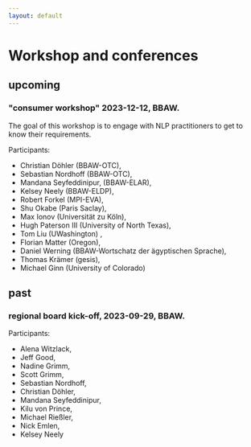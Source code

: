 ```yaml
---
layout: default
---
```


# Workshop and conferences

## upcoming
### "consumer workshop" 2023-12-12, BBAW.
The goal of this workshop is to engage with NLP practitioners to get to know their requirements.

Participants:
- Christian Döhler (BBAW-OTC),
- Sebastian Nordhoff (BBAW-OTC),
- Mandana Seyfeddinipur, (BBAW-ELAR),
- Kelsey Neely (BBAW-ELDP),
- Robert Forkel (MPI-EVA),
- Shu Okabe (Paris Saclay),
- Max Ionov (Universität zu Köln),
- Hugh Paterson III (University of North Texas),
- Tom Liu (UWashington) ,
- Florian Matter (Oregon),
- Daniel Werning (BBAW-Wortschatz der ägyptischen Sprache),
- Thomas Krämer (gesis),
- Michael Ginn (University of Colorado)

## past
### regional board kick-off, 2023-09-29, BBAW.
Participants:
- Alena Witzlack,
- Jeff Good,
- Nadine Grimm,
- Scott Grimm,
- Sebastian Nordhoff,
- Christian Döhler,
- Mandana Seyfeddinipur,
- Kilu von Prince,
- Michael Rießler,
- Nick Emlen,
- Kelsey Neely





